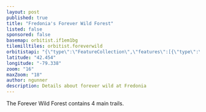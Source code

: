 ```yaml
---
layout: post
published: true
title: "Fredonia's Forever Wild Forest"
listed: false
sponsored: false
basemap: orbitist.if1em1bg
tilemilltiles: orbitist.foreverwild
orbitistapi: "{\"type\":\"FeatureCollection\",\"features\":[{\"type\":\"Feature\",\"geometry\":{\"type\":\"Point\",\"coordinates\":[-79.337425314995,42.454296627124]},\"properties\":{\"name\":\"Forever Wild South Trail\",\"description\":\"\\n\\u003Cp\\u003EThis is the Forever Wild South Trail\\u003C\\/p\\u003E\\n\\n\\u003Csmall\\u003E\\u003C\\/small\\u003E\",\"field_image\":15,\"field_image_rendered\":null,\"field_sources\":15,\"field_sources_rendered\":null}},{\"type\":\"Feature\",\"geometry\":{\"type\":\"Point\",\"coordinates\":[-79.339442253113,42.456184480239]},\"properties\":{\"name\":\"Forever Wild North Trail\",\"description\":\"\\n\\u003Cp\\u003EThis is the Fredonia, Forever Wild North trail.\\u003C\\/p\\u003E\\n\\n\\u003Csmall\\u003E\\u003C\\/small\\u003E\",\"field_image\":14,\"field_image_rendered\":null,\"field_sources\":14,\"field_sources_rendered\":null}}]}"
latitude: "42.454"
longitude: "-79.338"
zoom: "16"
maxZoom: "18"
author: ngunner
description: Details about forever wild at Fredonia
---
```


The Forever Wild Forest contains 4 main trails.
